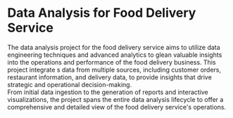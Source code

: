 # Data Analysis for Food Delivery Service  
   
The data analysis project for the food delivery service aims to utilize data engineering techniques and advanced analytics to glean valuable insights into the operations and performance of the food delivery business. This project integrate s data from multiple sources, including customer orders, restaurant information, and delivery data, to provide insights that drive strategic and operational decision-making.          
From initial data ingestion to the generation of reports and interactive visualizations, the project spans the entire data analysis lifecycle to offer a comprehensive and detailed view of the food delivery service's operations.   

     
  
